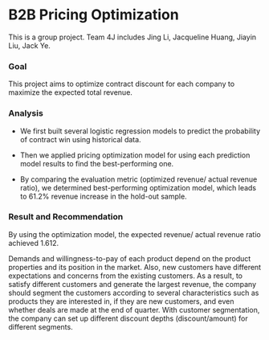 # B2B Pricing Optimization
This is a group project. Team 4J includes Jing Li, Jacqueline Huang, Jiayin Liu, Jack Ye.


### Goal
This project aims to optimize contract discount for each company to maximize the expected total revenue.


### Analysis
- We first built several logistic regression models to predict the probability of contract win using historical data.

- Then we applied pricing optimization model for using each prediction model results to find the best-performing one.

- By comparing the evaluation metric (optimized revenue/ actual revenue ratio), we determined best-performing optimization model, which leads to 61.2% revenue increase in the hold-out sample.


### Result and Recommendation
By using the optimization model, the expected revenue/ actual revenue ratio achieved 1.612. 

Demands and willingness-to-pay of each product depend on the product properties and its position in the market. Also, new customers have different expectations and concerns from the existing customers. As a result, to satisfy different customers and generate the largest revenue, the company should segment the customers according to several characteristics such as
products they are interested in, if they are new customers, and even whether deals are made at the end of quarter. With customer segmentation, the company can set up different discount depths (discount/amount) for different segments.

